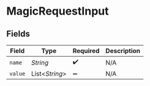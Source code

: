 # MagicRequestInput


## Fields

| Field              | Type               | Required           | Description        |
| ------------------ | ------------------ | ------------------ | ------------------ |
| `name`             | *String*           | :heavy_check_mark: | N/A                |
| `value`            | List<*String*>     | :heavy_minus_sign: | N/A                |